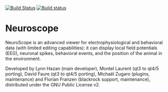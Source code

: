 [![Build Status](https://travis-ci.org/neurosuite/neuroscope.svg?branch=blackrock)](https://travis-ci.org/neurosuite/neuroscope)
[![Build status](https://ci.appveyor.com/api/projects/status/tt4odeosy8ame1u8/branch/blackrock?svg=true)](https://ci.appveyor.com/project/FloFra/neuroscope/branch/blackrock)

Neuroscope
==========

NeuroScope is an advanced viewer for electrophysiological and behavioral data (with limited editing capabilities): it can display local field potentials (EEG), neuronal spikes, behavioral events, and the position of the animal in the environment.

Developed by Lynn Hazan (main developer), Montel Laurent (qt3 to qt4/5 porting), David Faure (qt3 to qt4/5 porting), Michaël Zugaro (plugins, maintenance) and Florian Franzen (blackrock support, maintenance), distributed under the GNU Public License v2.
